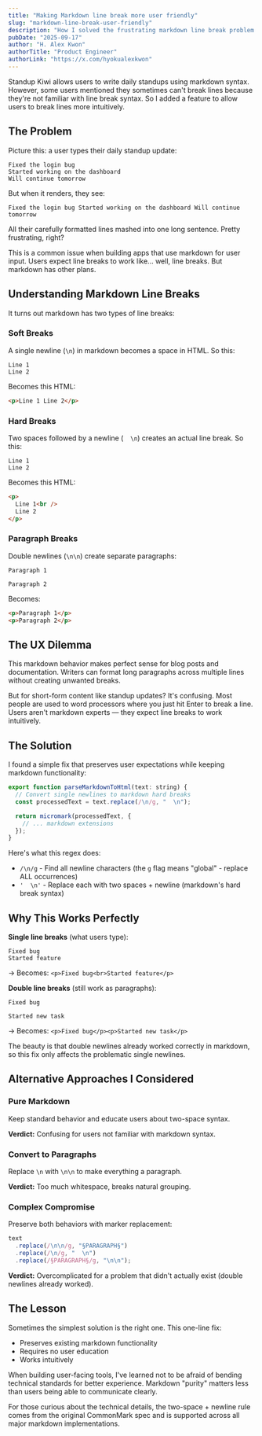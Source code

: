 ```yaml
---
title: "Making Markdown line break more user friendly"
slug: "markdown-line-break-user-friendly"
description: "How I solved the frustrating markdown line break problem in Standup Kiwi with a simple one-line fix that makes line breaks work intuitively for users."
pubDate: "2025-09-17"
author: "H. Alex Kwon"
authorTitle: "Product Engineer"
authorLink: "https://x.com/hyokualexkwon"
---
```


Standup Kiwi allows users to write daily standups using markdown syntax. However, some users mentioned they sometimes can't break lines because they're not familiar with line break syntax. So I added a feature to allow users to break lines more intuitively.

## The Problem

Picture this: a user types their daily standup update:

```
Fixed the login bug
Started working on the dashboard
Will continue tomorrow
```

But when it renders, they see:

```
Fixed the login bug Started working on the dashboard Will continue tomorrow
```

All their carefully formatted lines mashed into one long sentence. Pretty frustrating, right?

This is a common issue when building apps that use markdown for user input. Users expect line breaks to work like... well, line breaks. But markdown has other plans.

## Understanding Markdown Line Breaks

It turns out markdown has two types of line breaks:

### Soft Breaks

A single newline (`\n`) in markdown becomes a space in HTML. So this:

```
Line 1
Line 2
```

Becomes this HTML:

```html
<p>Line 1 Line 2</p>
```

### Hard Breaks

Two spaces followed by a newline (`  \n`) creates an actual line break. So this:

```
Line 1
Line 2
```

Becomes this HTML:

```html
<p>
  Line 1<br />
  Line 2
</p>
```

### Paragraph Breaks

Double newlines (`\n\n`) create separate paragraphs:

```
Paragraph 1

Paragraph 2
```

Becomes:

```html
<p>Paragraph 1</p>
<p>Paragraph 2</p>
```

## The UX Dilemma

This markdown behavior makes perfect sense for blog posts and documentation. Writers can format long paragraphs across multiple lines without creating unwanted breaks.

But for short-form content like standup updates? It's confusing. Most people are used to word processors where you just hit Enter to break a line. Users aren't markdown experts — they expect line breaks to work intuitively.

## The Solution

I found a simple fix that preserves user expectations while keeping markdown functionality:

```javascript
export function parseMarkdownToHtml(text: string) {
  // Convert single newlines to markdown hard breaks
  const processedText = text.replace(/\n/g, "  \n");

  return micromark(processedText, {
    // ... markdown extensions
  });
}
```

Here's what this regex does:

- `/\n/g` - Find all newline characters (the `g` flag means "global" - replace ALL occurrences)
- `'  \n'` - Replace each with two spaces + newline (markdown's hard break syntax)

## Why This Works Perfectly

**Single line breaks** (what users type):

```
Fixed bug
Started feature
```

→ Becomes: `<p>Fixed bug<br>Started feature</p>`

**Double line breaks** (still work as paragraphs):

```
Fixed bug

Started new task
```

→ Becomes: `<p>Fixed bug</p><p>Started new task</p>`

The beauty is that double newlines already worked correctly in markdown, so this fix only affects the problematic single newlines.

## Alternative Approaches I Considered

### Pure Markdown

Keep standard behavior and educate users about two-space syntax.

**Verdict:** Confusing for users not familiar with markdown syntax.

### Convert to Paragraphs

Replace `\n` with `\n\n` to make everything a paragraph.

**Verdict:** Too much whitespace, breaks natural grouping.

### Complex Compromise

Preserve both behaviors with marker replacement:

```javascript
text
  .replace(/\n\n/g, "§PARAGRAPH§")
  .replace(/\n/g, "  \n")
  .replace(/§PARAGRAPH§/g, "\n\n");
```

**Verdict:** Overcomplicated for a problem that didn't actually exist (double newlines already worked).

## The Lesson

Sometimes the simplest solution is the right one. This one-line fix:

- Preserves existing markdown functionality
- Requires no user education
- Works intuitively

When building user-facing tools, I've learned not to be afraid of bending technical standards for better experience. Markdown "purity" matters less than users being able to communicate clearly.

For those curious about the technical details, the two-space + newline rule comes from the original CommonMark spec and is supported across all major markdown implementations.
